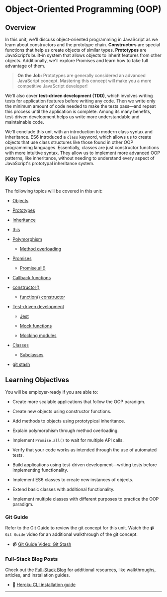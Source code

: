 # Object-Oriented Programming (OOP)

## Overview

In this unit, we'll discuss object-oriented programming in JavaScript as we learn about constructors and the prototype chain. **Constructors** are special functions that help us create objects of similar types. **Prototypes** are JavaScript’s built-in system that allows objects to inherit features from other objects. Additionally, we'll explore Promises and learn how to take full advantage of them.

> **On the Job:** Prototypes are generally considered an advanced JavaScript concept. Mastering this concept will make you a more competitive JavaScript developer!

We'll also cover **test-driven development (TDD)**, which involves writing tests for application features before writing any code. Then we write only the minimum amount of code needed to make the tests pass&mdash;and repeat this process until the application is complete. Among its many benefits, test-driven development helps us write more understandable and maintainable code.

We'll conclude this unit with an introduction to modern class syntax and inheritance. ES6 introduced a `class` keyword, which allows us to create objects that use class structures like those found in other OOP programming languages. Essentially, classes are just constructor functions with more intuitive syntax. They allow us to implement more advanced OOP patterns, like inheritance, without needing to understand every aspect of JavaScript's prototypal inheritance system.

## Key Topics

The following topics will be covered in this unit:

* [Objects](https://developer.mozilla.org/en-US/docs/Web/JavaScript/Reference/Global_Objects/Object) 

* [Prototypes](https://developer.mozilla.org/en-US/docs/Web/JavaScript/Reference/Global_Objects/Object/prototype)

* [Inheritance](https://developer.mozilla.org/en-US/docs/Web/JavaScript/Inheritance_and_the_prototype_chain)

* [this](https://developer.mozilla.org/en-US/docs/Web/JavaScript/Reference/Operators/this)

* [Polymorphism](https://en.wikipedia.org/wiki/Polymorphism_(computer_science))

  * [Method overloading](https://www.sanfoundry.com/java-program-find-area-square-rectangle-circle-using-method-overloading/) 

* [Promises](https://developer.mozilla.org/en-US/docs/Web/JavaScript/Reference/Global_Objects/Promise)

  * [Promise.all()](https://developer.mozilla.org/en-US/docs/Web/JavaScript/Reference/Global_Objects/Promise/all) 

* [Callback functions](https://developer.mozilla.org/en-US/docs/Glossary/Callback_function)

* [constructor()](https://developer.mozilla.org/en-US/docs/Web/JavaScript/Reference/Classes/constructor)

  * [function() constructor](https://developer.mozilla.org/en-US/docs/Web/JavaScript/Reference/Global_Objects/Function/Function)

* [Test-driven development](https://en.wikipedia.org/wiki/Test-driven_development)

  * [Jest](https://jestjs.io/docs/en/getting-started)

  * [Mock functions](https://jestjs.io/docs/en/mock-functions)

  * [Mocking modules](https://jestjs.io/docs/en/mock-functions#mocking-modules)

* [Classes](https://developer.mozilla.org/en-US/docs/Web/JavaScript/Reference/Classes)

  * [Subclasses](https://developer.mozilla.org/en-US/docs/Web/JavaScript/Reference/Classes#Sub_classing_with_extends)
  
* [git stash](https://www.git-scm.com/docs/git-stash) 

## Learning Objectives

You will be employer-ready if you are able to:

* Create more scalable applications that follow the OOP paradigm.

* Create new objects using constructor functions.

* Add methods to objects using prototypical inheritance.

* Explain polymorphism through method overloading.

* Implement `Promise.all()` to wait for multiple API calls.

* Verify that your code works as intended through the use of automated tests.

* Build applications using test-driven development&mdash;writing tests before implementing functionality.

* Implement ES6 classes to create new instances of objects.

* Extend basic classes with additional functionality.

* Implement multiple classes with different purposes to practice the OOP paradigm.

### Git Guide

Refer to the Git Guide to review the git concept for this unit. Watch the `📹 Git Guide` video for an additional walkthrough of the git concept.

  * 📹 [Git Guide Video: Git Stash](https://2u-20.wistia.com/medias/co9en17nc3) 


### Full-Stack Blog Posts

Check out the [Full-Stack Blog](https://coding-boot-camp.github.io/full-stack/) for additional resources, like walkthroughs, articles, and installation guides.

  * 📖 [Heroku CLI installation guide](https://coding-boot-camp.github.io/full-stack/heroku/how-to-install-the-heroku-cli)

---
